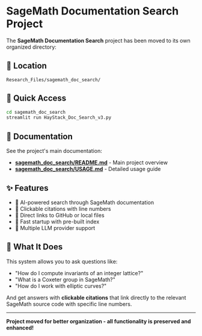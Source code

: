 # SageMath Documentation Search Project

The **SageMath Documentation Search** project has been moved to its own organized directory:

## 📁 Location

```
Research_Files/sagemath_doc_search/
```

## 🚀 Quick Access

```bash
cd sagemath_doc_search
streamlit run HayStack_Doc_Search_v3.py
```

## 📖 Documentation

See the project's main documentation:
- **[sagemath_doc_search/README.md](sagemath_doc_search/README.md)** - Main project overview
- **[sagemath_doc_search/USAGE.md](sagemath_doc_search/USAGE.md)** - Detailed usage guide

## ✨ Features

- 🔎 AI-powered search through SageMath documentation
- 🔗 Clickable citations with line numbers
- 📍 Direct links to GitHub or local files
- 🚀 Fast startup with pre-built index
- 🤖 Multiple LLM provider support

## 🎯 What It Does

This system allows you to ask questions like:
- "How do I compute invariants of an integer lattice?"
- "What is a Coxeter group in SageMath?"
- "How do I work with elliptic curves?"

And get answers with **clickable citations** that link directly to the relevant SageMath source code with specific line numbers.

---

**Project moved for better organization - all functionality is preserved and enhanced!** 